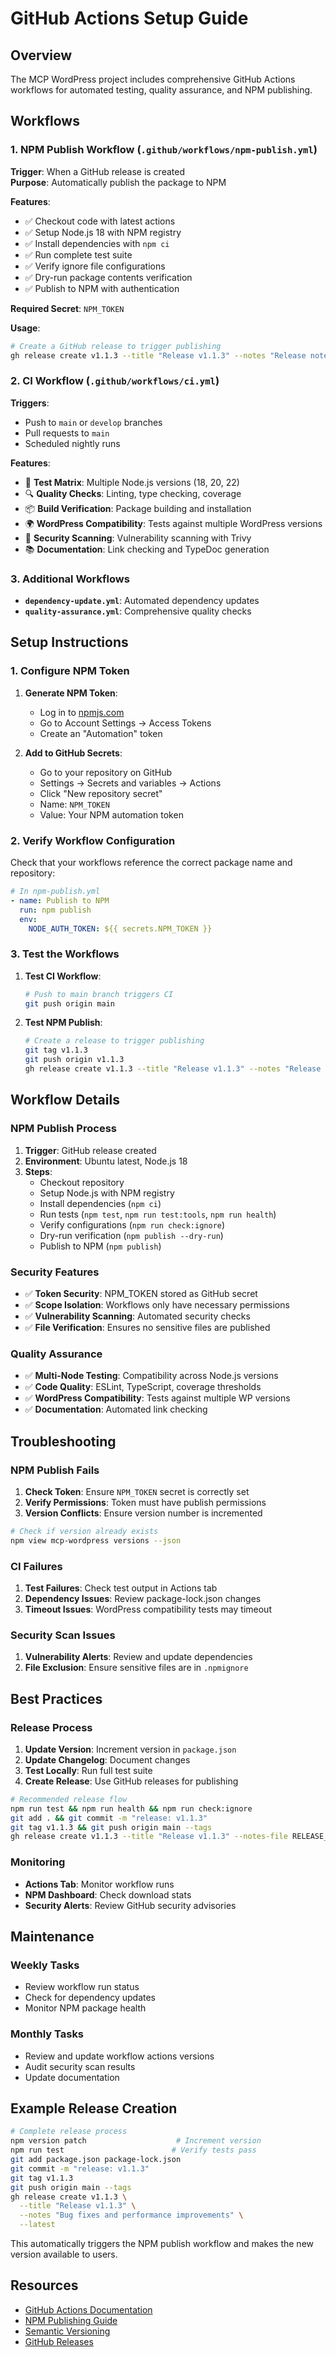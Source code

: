 # GitHub Actions Setup Guide

## Overview

The MCP WordPress project includes comprehensive GitHub Actions workflows for automated testing, quality
assurance, and NPM publishing.

## Workflows

### 1. NPM Publish Workflow (`.github/workflows/npm-publish.yml`)

**Trigger**: When a GitHub release is created  
**Purpose**: Automatically publish the package to NPM

**Features**:

- ✅ Checkout code with latest actions
- ✅ Setup Node.js 18 with NPM registry
- ✅ Install dependencies with `npm ci`
- ✅ Run complete test suite
- ✅ Verify ignore file configurations
- ✅ Dry-run package contents verification
- ✅ Publish to NPM with authentication

**Required Secret**: `NPM_TOKEN`

**Usage**:

```bash
# Create a GitHub release to trigger publishing
gh release create v1.1.3 --title "Release v1.1.3" --notes "Release notes here"
```

### 2. CI Workflow (`.github/workflows/ci.yml`)

**Triggers**:

- Push to `main` or `develop` branches
- Pull requests to `main`
- Scheduled nightly runs

**Features**:

- 🧪 **Test Matrix**: Multiple Node.js versions (18, 20, 22)
- 🔍 **Quality Checks**: Linting, type checking, coverage
- 📦 **Build Verification**: Package building and installation
- 🌍 **WordPress Compatibility**: Tests against multiple WordPress versions
- 🚨 **Security Scanning**: Vulnerability scanning with Trivy
- 📚 **Documentation**: Link checking and TypeDoc generation

### 3. Additional Workflows

- **`dependency-update.yml`**: Automated dependency updates
- **`quality-assurance.yml`**: Comprehensive quality checks

## Setup Instructions

### 1. Configure NPM Token

1. **Generate NPM Token**:
   - Log in to [npmjs.com](https://npmjs.com)
   - Go to Account Settings → Access Tokens
   - Create an "Automation" token

2. **Add to GitHub Secrets**:
   - Go to your repository on GitHub
   - Settings → Secrets and variables → Actions
   - Click "New repository secret"
   - Name: `NPM_TOKEN`
   - Value: Your NPM automation token

### 2. Verify Workflow Configuration

Check that your workflows reference the correct package name and repository:

```yaml
# In npm-publish.yml
- name: Publish to NPM
  run: npm publish
  env:
    NODE_AUTH_TOKEN: ${{ secrets.NPM_TOKEN }}
```

### 3. Test the Workflows

1. **Test CI Workflow**:

   ```bash
   # Push to main branch triggers CI
   git push origin main
   ```

2. **Test NPM Publish**:

   ```bash
   # Create a release to trigger publishing
   git tag v1.1.3
   git push origin v1.1.3
   gh release create v1.1.3 --title "Release v1.1.3" --notes "Release notes"
   ```

## Workflow Details

### NPM Publish Process

1. **Trigger**: GitHub release created
2. **Environment**: Ubuntu latest, Node.js 18
3. **Steps**:
   - Checkout repository
   - Setup Node.js with NPM registry
   - Install dependencies (`npm ci`)
   - Run tests (`npm test`, `npm run test:tools`, `npm run health`)
   - Verify configurations (`npm run check:ignore`)
   - Dry-run verification (`npm publish --dry-run`)
   - Publish to NPM (`npm publish`)

### Security Features

- ✅ **Token Security**: NPM_TOKEN stored as GitHub secret
- ✅ **Scope Isolation**: Workflows only have necessary permissions
- ✅ **Vulnerability Scanning**: Automated security checks
- ✅ **File Verification**: Ensures no sensitive files are published

### Quality Assurance

- ✅ **Multi-Node Testing**: Compatibility across Node.js versions
- ✅ **Code Quality**: ESLint, TypeScript, coverage thresholds
- ✅ **WordPress Compatibility**: Tests against multiple WP versions
- ✅ **Documentation**: Automated link checking

## Troubleshooting

### NPM Publish Fails

1. **Check Token**: Ensure `NPM_TOKEN` secret is correctly set
2. **Verify Permissions**: Token must have publish permissions
3. **Version Conflicts**: Ensure version number is incremented

```bash
# Check if version already exists
npm view mcp-wordpress versions --json
```

### CI Failures

1. **Test Failures**: Check test output in Actions tab
2. **Dependency Issues**: Review package-lock.json changes
3. **Timeout Issues**: WordPress compatibility tests may timeout

### Security Scan Issues

1. **Vulnerability Alerts**: Review and update dependencies
2. **File Exclusion**: Ensure sensitive files are in `.npmignore`

## Best Practices

### Release Process

1. **Update Version**: Increment version in `package.json`
2. **Update Changelog**: Document changes
3. **Test Locally**: Run full test suite
4. **Create Release**: Use GitHub releases for publishing

```bash
# Recommended release flow
npm run test && npm run health && npm run check:ignore
git add . && git commit -m "release: v1.1.3"
git tag v1.1.3 && git push origin main --tags
gh release create v1.1.3 --title "Release v1.1.3" --notes-file RELEASE_NOTES_v1.1.3.md
```

### Monitoring

- **Actions Tab**: Monitor workflow runs
- **NPM Dashboard**: Check download stats
- **Security Alerts**: Review GitHub security advisories

## Maintenance

### Weekly Tasks

- Review workflow run status
- Check for dependency updates
- Monitor NPM package health

### Monthly Tasks

- Review and update workflow actions versions
- Audit security scan results
- Update documentation

## Example Release Creation

```bash
# Complete release process
npm version patch                    # Increment version
npm run test                        # Verify tests pass
git add package.json package-lock.json
git commit -m "release: v1.1.3"
git tag v1.1.3
git push origin main --tags
gh release create v1.1.3 \
  --title "Release v1.1.3" \
  --notes "Bug fixes and performance improvements" \
  --latest
```

This automatically triggers the NPM publish workflow and makes the new version available to users.

## Resources

- [GitHub Actions Documentation](https://docs.github.com/en/actions)
- [NPM Publishing Guide](https://docs.npmjs.com/packages-and-modules/contributing-packages-to-the-registry)
- [Semantic Versioning](https://semver.org/)
- [GitHub Releases](https://docs.github.com/en/repositories/releasing-projects-on-github)
